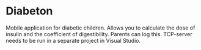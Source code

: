 # Diabeton
 Mobile application for diabetic children. Allows you to calculate the dose of insulin and the coefficient of digestibility. Parents can log this.
TCP-server needs to be run in a separate project in Visual Studio.
